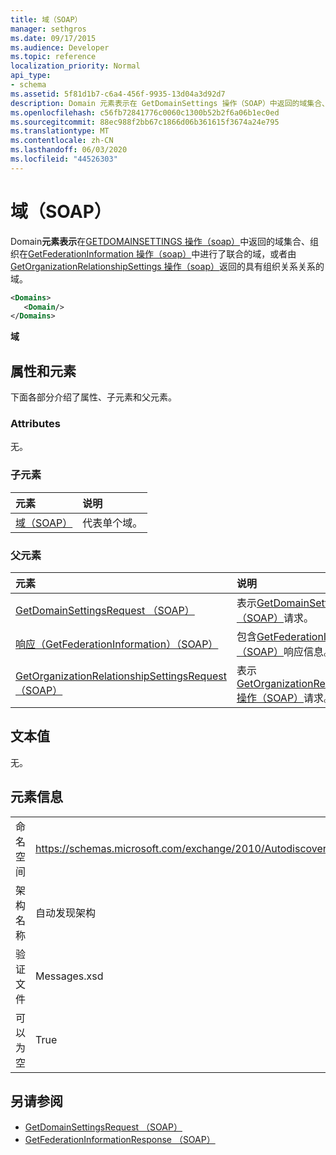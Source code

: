 ```yaml
---
title: 域（SOAP）
manager: sethgros
ms.date: 09/17/2015
ms.audience: Developer
ms.topic: reference
localization_priority: Normal
api_type:
- schema
ms.assetid: 5f81d1b7-c6a4-456f-9935-13d04a3d92d7
description: Domain 元素表示在 GetDomainSettings 操作（SOAP）中返回的域集合、组织在 GetFederationInformation 操作（SOAP）中进行了联合的域，或者由 GetOrganizationRelationshipSettings 操作（SOAP）返回的具有组织关系关系的域。
ms.openlocfilehash: c56fb72841776c0060c1300b52b2f6a06b1ec0ed
ms.sourcegitcommit: 88ec988f2bb67c1866d06b361615f3674a24e795
ms.translationtype: MT
ms.contentlocale: zh-CN
ms.lasthandoff: 06/03/2020
ms.locfileid: "44526303"
---
```

# <a name="domains-soap"></a>域（SOAP）

Domain**元素表示**在[GETDOMAINSETTINGS 操作（soap）](getdomainsettings-operation-soap.md)中返回的域集合、组织在[GetFederationInformation 操作（soap）](getfederationinformation-operation-soap.md)中进行了联合的域，或者由[GetOrganizationRelationshipSettings 操作（soap）](getorganizationrelationshipsettings-operation-soap.md)返回的具有组织关系关系的域。
  
```XML
<Domains>
   <Domain/>
</Domains>
```

 **域**
## <a name="attributes-and-elements"></a>属性和元素

下面各部分介绍了属性、子元素和父元素。
  
### <a name="attributes"></a>Attributes

无。
  
### <a name="child-elements"></a>子元素

|**元素**|**说明**|
|:-----|:-----|
|[域（SOAP）](domain-soap.md) <br/> |代表单个域。  <br/> |
   
### <a name="parent-elements"></a>父元素

|**元素**|**说明**|
|:-----|:-----|
|[GetDomainSettingsRequest （SOAP）](getdomainsettingsrequest-soap.md) <br/> |表示[GetDomainSettings 操作（SOAP）](getdomainsettings-operation-soap.md)请求。  <br/> |
|[响应（GetFederationInformation）（SOAP）](response-getfederationinformationsoap.md) <br/> |包含[GetFederationInformation 操作（SOAP）](getfederationinformation-operation-soap.md)响应信息。  <br/> |
|[GetOrganizationRelationshipSettingsRequest （SOAP）](getorganizationrelationshipsettingsrequest-soap.md) <br/> |表示[GetOrganizationRelationshipSettings 操作（SOAP）](getorganizationrelationshipsettings-operation-soap.md)请求。  <br/> |
   
## <a name="text-value"></a>文本值

无。
  
## <a name="element-information"></a>元素信息

|||
|:-----|:-----|
|命名空间  <br/> |https://schemas.microsoft.com/exchange/2010/Autodiscover  <br/> |
|架构名称  <br/> |自动发现架构  <br/> |
|验证文件  <br/> |Messages.xsd  <br/> |
|可以为空  <br/> |True  <br/> |
   
## <a name="see-also"></a>另请参阅

- [GetDomainSettingsRequest （SOAP）](getdomainsettingsrequest-soap.md)  
- [GetFederationInformationResponse （SOAP）](getfederationinformationresponse-soap.md)

